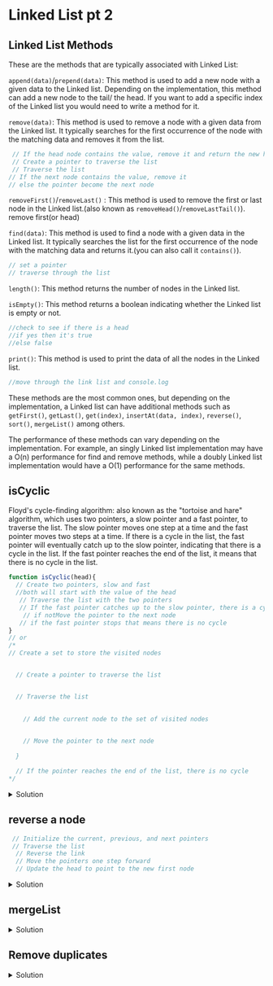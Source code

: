 # Linked List pt 2

## Linked List Methods

These are the methods that are typically associated with Linked List:

`append(data)`/`prepend(data)`: This method is used to add a new node with a given data to the Linked list. Depending on the implementation, this method can add a new node to the tail/ the head. If you want to add a specific index of the Linked list you would need to write a method for it.

`remove(data)`: This method is used to remove a node with a given data from the Linked list. It typically searches for the first occurrence of the node with the matching data and removes it from the list.

```js
 // If the head node contains the value, remove it and return the new head
 // Create a pointer to traverse the list
 // Traverse the list
// If the next node contains the value, remove it
// else the pointer become the next node
```

`removeFirst()`/`removeLast()` : This method is used to remove the first or last node in the Linked list.(also known as `removeHead()`/`removeLastTail()`).
remove first(or head)



`find(data)`: This method is used to find a node with a given data in the Linked list. It typically searches the list for the first occurrence of the node with the matching data and returns it.(you can also call it `contains()`).
```js
// set a pointer
// traverse through the list

```

`length()`: This method returns the number of nodes in the Linked list.


`isEmpty()`: This method returns a boolean indicating whether the Linked list is empty or not.
```js
//check to see if there is a head
//if yes then it's true
//else false
```

`print()`: This method is used to print the data of all the nodes in the Linked list.
```js
//move through the link list and console.log

```

These methods are the most common ones, but depending on the implementation, a Linked list can have additional methods such as `getFirst()`, `getLast()`, `get(index)`, `insertAt(data, index)`, `reverse()`, `sort()`, `mergeList()` among others.

The performance of these methods can vary depending on the implementation. For example, an singly Linked list implementation may have a O(n) performance for find and remove methods, while a doubly Linked list implementation would have a O(1) performance for the same methods.

## isCyclic

Floyd's cycle-finding algorithm: also known as the "tortoise and hare" algorithm, which uses two pointers, a slow pointer and a fast pointer, to traverse the list. The slow pointer moves one step at a time and the fast pointer moves two steps at a time. If there is a cycle in the list, the fast pointer will eventually catch up to the slow pointer, indicating that there is a cycle in the list. If the fast pointer reaches the end of the list, it means that there is no cycle in the list.

```js
function isCyclic(head){
  // Create two pointers, slow and fast
  //both will start with the value of the head
   // Traverse the list with the two pointers
   // If the fast pointer catches up to the slow pointer, there is a cycle
    // if notMove the pointer to the next node
   // if the fast pointer stops that means there is no cycle
}
// or
/*
// Create a set to store the visited nodes


  // Create a pointer to traverse the list


  // Traverse the list
  

    // Add the current node to the set of visited nodes
   

    // Move the pointer to the next node
  
  }

  // If the pointer reaches the end of the list, there is no cycle
*/
```
<details><summary>Solution</summary>

```js
function hasCycle(head) {
  // Create a set to store the visited nodes
  let visited = new Set();

  // Create a pointer to traverse the list
  let current = head;

  // Traverse the list
  while (current != null) {
    // If the current node has been visited, there is a cycle
    if (visited.has(current)) {
      return true;
    }

    // Add the current node to the set of visited nodes
    visited.add(current);

    // Move the pointer to the next node
    current = current.next;
  }

  // If the pointer reaches the end of the list, there is no cycle
  return false;
}
```

</details>

## reverse a node

```js
 // Initialize the current, previous, and next pointers
 // Traverse the list
  // Reverse the link
  // Move the pointers one step forward
  // Update the head to point to the new first node
```

<details><summary>Solution</summary>

```js
function reverse(head) {
  // Initialize the current, previous, and next pointers
  let current = head;
  let previous = null;
  let next = null;

  // Traverse the list
  while (current != null) {
    // Save the next node
    next = current.next;

    // Reverse the link
    current.next = previous;

    // Move the pointers one step forward
    previous = current;
    current = next;
  }

  // Update the head to point to the new first node
  head = previous;

  return head;
}
```
This function uses three pointers, current, previous, and next, to traverse the list. It starts with the current pointer pointing to the head of the list, the previous pointer pointing to null, and the next pointer pointing to null. It then traverse the list, reversing the link of the current node by assigning the current.next to the previous node, and then moving the pointers one step forward, the previous pointer will now point to the current node, and the current pointer will point to the next node. The next pointer is used to save the next node before reversing the link. Once the end of the list is reached, the head pointer is updated to point to the new first node and the reversed list is returned.
</details>

## mergeList

<details><summary>Solution</summary>

```js
function merge(head1, head2) {
  // Initialize pointers to traverse the lists
  let current1 = head1;
  let current2 = head2;

  // Initialize the head of the new list
  let newHead = null;

  // Compare the values of the head nodes
  if (current1.value >= current2.value) {
    newHead = current2;
    current2 = current2.next;
  } else {
    newHead = current1;
    current1 = current1.next;
  }
  
  // Initialize a current pointer for the new list
  let current = newHead;

  // Traverse both lists
  while (current1 != null && current2 != null) {
    // Compare the values of the current nodes
    if (current1.value < current2.value) {
      // Add the current node of list1 to the new list
      current.next = current1;
      current1 = current1.next;
    } else {
      // Add the current node of list2 to the new list
      current.next = current2;
      current2 = current2.next;
    }
    // Move the current pointer to the next node
    current = current.next;
  }

  // Append the remaining nodes of the non-empty list
  if (current1 != null) {
    current.next = current1;
  }
  if (current2 != null) {
    current.next = current2;
  }

  // Return the new list
  return newHead;
}
```
This function uses an if statement to compare the values of the two head nodes, and assigns the head with the smaller value as the head of the new list. It then uses the current pointer to add the smaller node of each current pair of node from both lists to the new list, and at the end, it checks if there's any remaining node in one of the lists and appends it to the new list.
</details>

## Remove duplicates

<details><summary>Solution</summary>

```js
function removeDuplicates(head) {
  // Create a set to store the unique values
  let uniqueValues = new Set();

  // Create pointers to traverse the list
  let current = head;
  let previous = null;

  // Traverse the list
  while (current != null) {
    // If the current value is already in the set, remove it
    if (uniqueValues.has(current.value)) {
      previous.next = current.next;
    } else {
      // Add the current value to the set
      uniqueValues.add(current.value);
      previous = current;
    }
    // Move the current pointer to the next node
    current = current.next;
  }

  return head;
}
```

</details>

